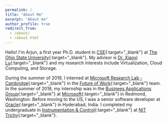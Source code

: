 ```yaml
---
permalink: /
title: "About Me"
excerpt: "About me"
author_profile: true
redirect_from: 
  - /about/
  - /about.html
---
```


Hello! I'm Arjun, a first year Ph.D. student in [CSE](https://cse.osu.edu/){:target="_blank"} at [The Ohio State University](https://www.osu.edu/){:target="_blank"}. My advisor is [Dr. Xiaoyi Lu](http://web.cse.ohio-state.edu/~lu.932/){:target="_blank"} and my research interests include Virtualization, Cloud Computing, and Storage.

During the summer of 2019, I interned at [Microsoft Research Lab - Cambridge](https://www.microsoft.com/en-us/research/lab/microsoft-research-cambridge/){:target="_blank"} in the [Future of Work](https://www.microsoft.com/en-us/research/theme/future-of-work/){:target="_blank"} team. In the summer of 2018, my internship was in the [Businees Applications Group](https://dynamics.microsoft.com/en-us/microsoft-power-platform/){:target="_blank"} at [Microsoft](https://www.microsoft.com/){:target="_blank"} in Redmond, Washington. Before moving to the US, I was a senior software developer at [Oracle](https://www.oracle.com/index.html){:target="_blank"} in Hyderabad, India. I completed my undergraduate in [Instrumentation & Control](https://www.nitt.edu/home/academics/departments/ice/){:target="_blank"} at [NIT Trichy](https://www.nitt.edu/){:target="_blank"}.
